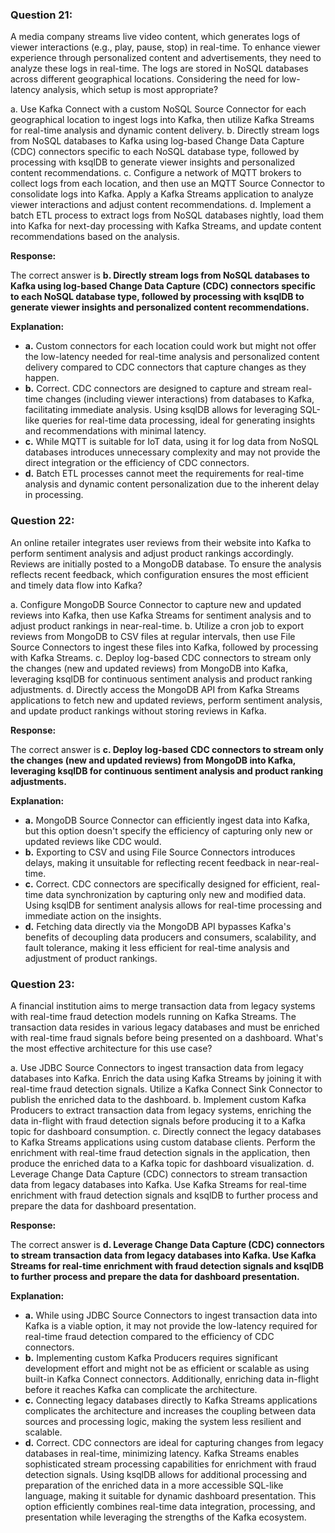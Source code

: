 ### Question 21:
A media company streams live video content, which generates logs of viewer interactions (e.g., play, pause, stop) in real-time. To enhance viewer experience through personalized content and advertisements, they need to analyze these logs in real-time. The logs are stored in NoSQL databases across different geographical locations. Considering the need for low-latency analysis, which setup is most appropriate?

a. Use Kafka Connect with a custom NoSQL Source Connector for each geographical location to ingest logs into Kafka, then utilize Kafka Streams for real-time analysis and dynamic content delivery.
b. Directly stream logs from NoSQL databases to Kafka using log-based Change Data Capture (CDC) connectors specific to each NoSQL database type, followed by processing with ksqlDB to generate viewer insights and personalized content recommendations.
c. Configure a network of MQTT brokers to collect logs from each location, and then use an MQTT Source Connector to consolidate logs into Kafka. Apply a Kafka Streams application to analyze viewer interactions and adjust content recommendations.
d. Implement a batch ETL process to extract logs from NoSQL databases nightly, load them into Kafka for next-day processing with Kafka Streams, and update content recommendations based on the analysis.

**Response:**

The correct answer is **b. Directly stream logs from NoSQL databases to Kafka using log-based Change Data Capture (CDC) connectors specific to each NoSQL database type, followed by processing with ksqlDB to generate viewer insights and personalized content recommendations.**

**Explanation:**
- **a.** Custom connectors for each location could work but might not offer the low-latency needed for real-time analysis and personalized content delivery compared to CDC connectors that capture changes as they happen.
- **b.** Correct. CDC connectors are designed to capture and stream real-time changes (including viewer interactions) from databases to Kafka, facilitating immediate analysis. Using ksqlDB allows for leveraging SQL-like queries for real-time data processing, ideal for generating insights and recommendations with minimal latency.
- **c.** While MQTT is suitable for IoT data, using it for log data from NoSQL databases introduces unnecessary complexity and may not provide the direct integration or the efficiency of CDC connectors.
- **d.** Batch ETL processes cannot meet the requirements for real-time analysis and dynamic content personalization due to the inherent delay in processing.

### Question 22:
An online retailer integrates user reviews from their website into Kafka to perform sentiment analysis and adjust product rankings accordingly. Reviews are initially posted to a MongoDB database. To ensure the analysis reflects recent feedback, which configuration ensures the most efficient and timely data flow into Kafka?

a. Configure MongoDB Source Connector to capture new and updated reviews into Kafka, then use Kafka Streams for sentiment analysis and to adjust product rankings in near-real-time.
b. Utilize a cron job to export reviews from MongoDB to CSV files at regular intervals, then use File Source Connectors to ingest these files into Kafka, followed by processing with Kafka Streams.
c. Deploy log-based CDC connectors to stream only the changes (new and updated reviews) from MongoDB into Kafka, leveraging ksqlDB for continuous sentiment analysis and product ranking adjustments.
d. Directly access the MongoDB API from Kafka Streams applications to fetch new and updated reviews, perform sentiment analysis, and update product rankings without storing reviews in Kafka.

**Response:**

The correct answer is **c. Deploy log-based CDC connectors to stream only the changes (new and updated reviews) from MongoDB into Kafka, leveraging ksqlDB for continuous sentiment analysis and product ranking adjustments.**

**Explanation:**
- **a.** MongoDB Source Connector can efficiently ingest data into Kafka, but this option doesn't specify the efficiency of capturing only new or updated reviews like CDC would.
- **b.** Exporting to CSV and using File Source Connectors introduces delays, making it unsuitable for reflecting recent feedback in near-real-time.
- **c.** Correct. CDC connectors are specifically designed for efficient, real-time data synchronization by capturing only new and modified data. Using ksqlDB for sentiment analysis allows for real-time processing and immediate action on the insights.
- **d.** Fetching data directly via the MongoDB API bypasses Kafka's benefits of decoupling data producers and consumers, scalability, and fault tolerance, making it less efficient for real-time analysis and adjustment of product rankings.

### Question 23:
A financial institution aims to merge transaction data from legacy systems with real-time fraud detection models running on Kafka Streams. The transaction data resides in various legacy databases and must be enriched with real-time fraud signals before being presented on a dashboard. What's the most effective architecture for this use case?

a. Use JDBC Source Connectors to ingest transaction data from legacy databases into Kafka. Enrich the data using Kafka Streams by joining it with real-time fraud detection signals. Utilize a Kafka Connect Sink Connector to publish the enriched data to the dashboard.
b. Implement custom Kafka Producers to extract transaction data from legacy systems, enriching the data in-flight with fraud detection signals before producing it to a Kafka topic for dashboard consumption.
c. Directly connect the legacy databases to Kafka Streams applications using custom database clients. Perform the enrichment with real-time fraud detection signals in the application, then produce the enriched data to a Kafka topic for dashboard visualization.
d. Leverage Change Data Capture (CDC) connectors to stream transaction data from legacy databases into Kafka. Use Kafka Streams for real-time enrichment with fraud detection signals and ksqlDB to further process and prepare the data for dashboard presentation.

**Response:**

The correct answer is **d. Leverage Change Data Capture (CDC) connectors to stream transaction data from legacy databases into Kafka. Use Kafka Streams for real-time enrichment with fraud detection signals and ksqlDB to further process and prepare the data for dashboard presentation.**

**Explanation:**
- **a.** While using JDBC Source Connectors to ingest transaction data into Kafka is a viable option, it may not provide the low-latency required for real-time fraud detection compared to the efficiency of CDC connectors.
- **b.** Implementing custom Kafka Producers requires significant development effort and might not be as efficient or scalable as using built-in Kafka Connect connectors. Additionally, enriching data in-flight before it reaches Kafka can complicate the architecture.
- **c.** Connecting legacy databases directly to Kafka Streams applications complicates the architecture and increases the coupling between data sources and processing logic, making the system less resilient and scalable.
- **d.** Correct. CDC connectors are ideal for capturing changes from legacy databases in real-time, minimizing latency. Kafka Streams enables sophisticated stream processing capabilities for enrichment with fraud detection signals. Using ksqlDB allows for additional processing and preparation of the enriched data in a more accessible SQL-like language, making it suitable for dynamic dashboard presentation. This option efficiently combines real-time data integration, processing, and presentation while leveraging the strengths of the Kafka ecosystem.
